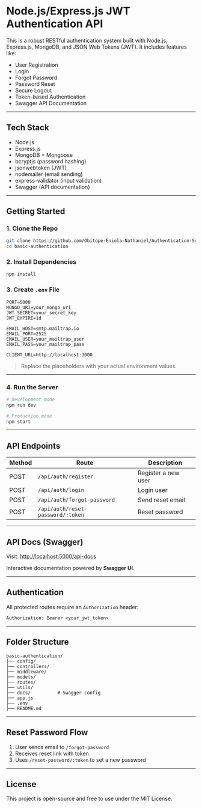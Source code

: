 # Node.js/Express.js JWT Authentication API

This is a robust RESTful authentication system built with Node.js, Express.js, MongoDB, and JSON Web Tokens (JWT). It includes features like:

* User Registration
* Login
* Forgot Password
* Password Reset
* Secure Logout
* Token-based Authentication
* Swagger API Documentation

---

## Tech Stack

* Node.js
* Express.js
* MongoDB + Mongoose
* bcryptjs (password hashing)
* jsonwebtoken (JWT)
* nodemailer (email sending)
* express-validator (input validation)
* Swagger (API documentation)

---

## Getting Started

### 1. Clone the Repo

```bash
git clone https://github.com/Obitope-Eniola-Nathaniel/Authentication-System.git
cd basic-authentication
```

### 2. Install Dependencies

```bash
npm install
```

### 3. Create `.env` File

```env
PORT=5000
MONGO_URI=your_mongo_uri
JWT_SECRET=your_secret_key
JWT_EXPIRE=1d

EMAIL_HOST=smtp.mailtrap.io
EMAIL_PORT=2525
EMAIL_USER=your_mailtrap_user
EMAIL_PASS=your_mailtrap_pass

CLIENT_URL=http://localhost:3000
```

> Replace the placeholders with your actual environment values.

---

### 4. Run the Server

```bash
# Development mode
npm run dev

# Production mode
npm start
```

---

## API Endpoints

| Method | Route                             | Description           |
| ------ | --------------------------------- | --------------------- |
| POST   | `/api/auth/register`              | Register a new user   |
| POST   | `/api/auth/login`                 | Login user            |
| POST   | `/api/auth/forgot-password`       | Send reset email      |
| POST   | `/api/auth/reset-password/:token` | Reset password        |
---

## API Docs (Swagger)

Visit: [http://localhost:5000/api-docs](http://localhost:5000/api-docs)

Interactive documentation powered by **Swagger UI**.

---

## Authentication

All protected routes require an `Authorization` header:

```http
Authorization: Bearer <your_jwt_token>
```

---

## Folder Structure

```
basic-authentication/
├── config/
├── controllers/
├── middleware/
├── models/
├── routes/
├── utils/
├── docs/          # Swagger config
├── app.js
├── .env
├── README.md
```

---

## Reset Password Flow

1. User sends email to `/forgot-password`
2. Receives reset link with token
3. Uses `/reset-password/:token` to set a new password

---

## License

This project is open-source and free to use under the MIT License.
